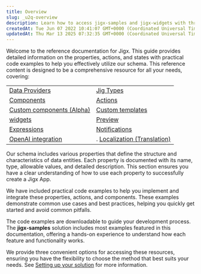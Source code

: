 ```yaml
---
title: Overview
slug: _u2q-overview
description: Learn how to access jigx-samples and jigx-widgets with three simple options in this document. Add the solutions to your organization from JigxManagement's Quick Start area, clone the sample projects from GitHub, or download the samples in ZIP format. Find
createdAt: Tue Jun 07 2022 10:41:07 GMT+0000 (Coordinated Universal Time)
updatedAt: Thu Mar 13 2025 07:32:35 GMT+0000 (Coordinated Universal Time)
---
```


Welcome to the reference documentation for Jigx. This guide provides detailed information on the properties, actions, and states with practical code examples to help you effectively utilize our schema. This reference content is designed to be a comprehensive resource for all your needs, covering:

|                                                                 |                                                                          |
| --------------------------------------------------------------- | ------------------------------------------------------------------------ |
|   [Data Providers](<./Data Providers.md>)                       |  [Jig Types](<./Jig Types.md>)                                           |
|  [Components](./Components.md)                                  |  [Actions](./Actions.md)                                                 |
|  [Custom components (Alpha)](<./Custom components _Alpha_.md>)  |  [Custom templates](<./Custom components _Alpha_/Templates _Alpha_.md>)  |
|  [widgets]()                                                    |  [Preview](./Preview.md)                                                 |
|   [Expressions](./Expressions.md)                               |  [Notifications](./Notifications.md)                                     |
|  [OpenAI integration](<./OpenAI integration.md>)                | . [Localization (Translation)](<./Localization _Translation_.md>)        |

Our schema includes various properties that define the structure and characteristics of data entities. Each property is documented with its name, type, allowable values, and detailed description. This section ensures you have a clear understanding of how to use each property to successfully create a Jigx App.

We have included practical code examples to help you implement and integrate these properties, actions, and components. These examples demonstrate common use cases and best practices, helping you quickly get started and avoid common pitfalls.

The code examples are downloadable to guide your development process. The **jigx-samples** solution includes most examples featured in this documentation, offering a hands-on experience to understand how each feature and functionality works.

We provide three convenient options for accessing these resources, ensuring you have the flexibility to choose the method that best suits your needs. See [Setting up your solution](<./Overview/Setting up your solution.md>) for more information.
